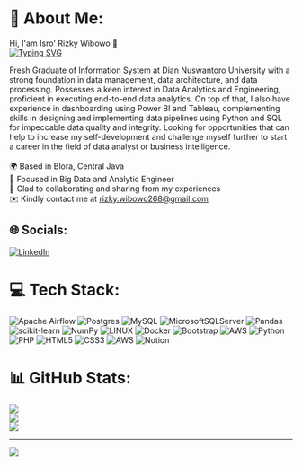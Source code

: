 # 💫 About Me:
Hi, I'am Isro' Rizky Wibowo 👋<br>
[![Typing SVG](https://readme-typing-svg.demolab.com?font=Fira+Code&pause=1000&random=false&width=435&lines=Data+Analyst;Business+Intelligence)](https://git.io/typing-svg)

Fresh Graduate of Information System at Dian Nuswantoro University with a strong foundation in data management, data architecture, and data processing. Possesses a keen interest in Data Analytics and Engineering, proficient in executing end-to-end data analytics. On top of that, I also have experience in dashboarding using Power BI and Tableau, complementing skills in designing and implementing data pipelines using Python and SQL for impeccable data quality and integrity. Looking for opportunities that can help to increase my self-development and challenge myself further to start a career in the field of data analyst or business intelligence.<br><br>🌍  Based in Blora, Central Java<br>🧠  Focused in Big Data and Analytic Engineer<br>🤝  Glad to collaborating and sharing from my experiences<br>✉️  Kindly contact me at rizky.wibowo268@gmail.com


## 🌐 Socials:
[![LinkedIn](https://img.shields.io/badge/LinkedIn-%230077B5.svg?logo=linkedin&logoColor=white)](https://www.linkedin.com/in/isro-rizky-wibowo/) 

# 💻 Tech Stack:
![Apache Airflow](https://img.shields.io/badge/Apache%20Airflow-017CEE?style=for-the-badge&logo=Apache%20Airflow&logoColor=white) ![Postgres](https://img.shields.io/badge/postgres-%23316192.svg?style=for-the-badge&logo=postgresql&logoColor=white) ![MySQL](https://img.shields.io/badge/mysql-%2300f.svg?style=for-the-badge&logo=mysql&logoColor=white) ![MicrosoftSQLServer](https://img.shields.io/badge/Microsoft%20SQL%20Sever-CC2927?style=for-the-badge&logo=microsoft%20sql%20server&logoColor=white) ![Pandas](https://img.shields.io/badge/pandas-%23150458.svg?style=for-the-badge&logo=pandas&logoColor=white) ![scikit-learn](https://img.shields.io/badge/scikit--learn-%23F7931E.svg?style=for-the-badge&logo=scikit-learn&logoColor=white) ![NumPy](https://img.shields.io/badge/numpy-%23013243.svg?style=for-the-badge&logo=numpy&logoColor=white) ![LINUX](https://img.shields.io/badge/Linux-FCC624?style=for-the-badge&logo=linux&logoColor=black) ![Docker](https://img.shields.io/badge/docker-%230db7ed.svg?style=for-the-badge&logo=docker&logoColor=white) ![Bootstrap](https://img.shields.io/badge/bootstrap-%23563D7C.svg?style=for-the-badge&logo=bootstrap&logoColor=white) ![AWS](https://img.shields.io/badge/AWS-%23FF9900.svg?style=for-the-badge&logo=amazon-aws&logoColor=white) ![Python](https://img.shields.io/badge/python-3670A0?style=for-the-badge&logo=python&logoColor=ffdd54) ![PHP](https://img.shields.io/badge/php-%23777BB4.svg?style=for-the-badge&logo=php&logoColor=white) ![HTML5](https://img.shields.io/badge/html5-%23E34F26.svg?style=for-the-badge&logo=html5&logoColor=white) ![CSS3](https://img.shields.io/badge/css3-%231572B6.svg?style=for-the-badge&logo=css3&logoColor=white) ![AWS](https://img.shields.io/badge/AWS-%23FF9900.svg?style=for-the-badge&logo=amazon-aws&logoColor=white) ![Notion](https://img.shields.io/badge/Notion-%23000000.svg?style=for-the-badge&logo=notion&logoColor=white)
# 📊 GitHub Stats:
![](https://github-readme-stats.vercel.app/api?username=rizkyirw&theme=dracula&hide_border=false&include_all_commits=false&count_private=false)<br/>
![](https://github-readme-streak-stats.herokuapp.com/?user=rizkyirw&theme=dracula&hide_border=false)<br/>
![](https://github-readme-stats.vercel.app/api/top-langs/?username=rizkyirw&theme=dracula&hide_border=false&include_all_commits=false&count_private=false&layout=compact)

---
[![](https://visitcount.itsvg.in/api?id=rizkyirw&icon=0&color=1)](https://visitcount.itsvg.in)

<!-- Proudly created with GPRM ( https://gprm.itsvg.in ) -->
